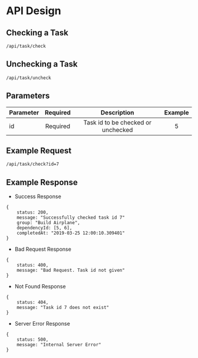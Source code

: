 # API Design

## Checking a Task

```
/api/task/check
```

## Unchecking a Task

```
/api/task/uncheck
```

## Parameters

| Parameter | Required | Description | Example |
| --------- |:--------:|:-----------:|:-------:|
| id        | Required | Task id to be checked or unchecked | 5 |

## Example Request
```
/api/task/check?id=7
```

## Example Response

- Success Response
```
{
    status: 200,
    message: "Successfully checked task id 7"
    group: "Build Airplane",
    dependencyId: [5, 6],
    completedAt: "2019-03-25 12:00:10.309401"
}
```

- Bad Request Response
```
{
    status: 400,
    message: "Bad Request. Task id not given"
}
```

- Not Found Response
```
{
    status: 404,
    message: "Task id 7 does not exist"
}
```

- Server Error Response
```
{
    status: 500,
    message: "Internal Server Error"
}

```